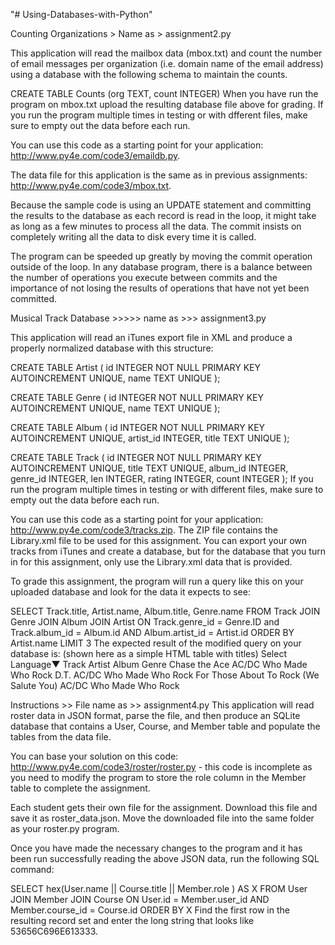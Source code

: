 "# Using-Databases-with-Python" 

Counting Organizations  > Name as > assignment2.py 

This application will read the mailbox data (mbox.txt) and count the 
number of email messages per organization (i.e. domain name of the email 
address) using a database with the following schema to maintain the counts.

CREATE TABLE Counts (org TEXT, count INTEGER)
When you have run the program on mbox.txt upload the resulting database 
file above for grading.
If you run the program multiple times in testing or with dfferent files, 
make sure to empty out the data before each run.

You can use this code as a starting point for your application: http://www.py4e.com/code3/emaildb.py.

The data file for this application is the same as in previous assignments: http://www.py4e.com/code3/mbox.txt.

Because the sample code is using an UPDATE statement and committing the 
results to the database as each record is
 read in the loop, it might take as long as a few minutes to process all
 the data. The commit insists on completely writing all the data to disk every time it is called.

The program can be speeded up greatly by moving the commit operation 
outside of the loop. In any database program, there is a balance between 
the number of operations you execute between commits and the importance 
of not losing the results of operations that have not yet been committed.





Musical Track Database  >>>>> name as >>> assignment3.py

This application will read an iTunes export file in XML and produce a properly normalized database with this structure:

CREATE TABLE Artist (
    id  INTEGER NOT NULL PRIMARY KEY AUTOINCREMENT UNIQUE,
    name    TEXT UNIQUE
);

CREATE TABLE Genre (
    id  INTEGER NOT NULL PRIMARY KEY AUTOINCREMENT UNIQUE,
    name    TEXT UNIQUE
);

CREATE TABLE Album (
    id  INTEGER NOT NULL PRIMARY KEY AUTOINCREMENT UNIQUE,
    artist_id  INTEGER,
    title   TEXT UNIQUE
);

CREATE TABLE Track (
    id  INTEGER NOT NULL PRIMARY KEY 
        AUTOINCREMENT UNIQUE,
    title TEXT  UNIQUE,
    album_id  INTEGER,
    genre_id  INTEGER,
    len INTEGER, rating INTEGER, count INTEGER
);
If you run the program multiple times in testing or with different files, make sure to empty out the data before each run.

You can use this code as a starting point for your application: http://www.py4e.com/code3/tracks.zip. The ZIP file contains the Library.xml file to be used for this assignment. You can export your own tracks from iTunes and create a database, but for the database that you turn in for this assignment, only use the Library.xml data that is provided.

To grade this assignment, the program will run a query like this on your uploaded database and look for the data it expects to see:

SELECT Track.title, Artist.name, Album.title, Genre.name 
    FROM Track JOIN Genre JOIN Album JOIN Artist 
    ON Track.genre_id = Genre.ID and Track.album_id = Album.id 
        AND Album.artist_id = Artist.id
    ORDER BY Artist.name LIMIT 3
The expected result of the modified query on your database is: (shown here as a simple HTML table with titles)
Select Language​▼
Track	Artist	Album	Genre
Chase the Ace	AC/DC	Who Made Who	Rock
D.T.	AC/DC	Who Made Who	Rock
For Those About To Rock (We Salute You)	AC/DC	Who Made Who	Rock





Instructions >> File name as >> assignment4.py
This application will read roster data in JSON format, parse the file, and then produce an SQLite database that contains a User, Course, and Member table and populate the tables from the data file.

You can base your solution on this code: http://www.py4e.com/code3/roster/roster.py - this code is incomplete as you need to modify the program to store the role column in the Member table to complete the assignment.

Each student gets their own file for the assignment. Download this file and save it as roster_data.json. Move the downloaded file into the same folder as your roster.py program.

Once you have made the necessary changes to the program and it has been run successfully reading the above JSON data, run the following SQL command:

SELECT hex(User.name || Course.title || Member.role ) AS X FROM 
    User JOIN Member JOIN Course 
    ON User.id = Member.user_id AND Member.course_id = Course.id
    ORDER BY X
Find the first row in the resulting record set and enter the long string that looks like 53656C696E613333.


